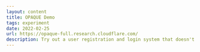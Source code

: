 ```yaml
---
layout: content
title: OPAQUE Demo
tags: experiment
date: 2022-02-25
url: https://opaque-full.research.cloudflare.com/
description: Try out a user registration and login system that doesn't allow your plain-text password to leave the browser!
---
```

